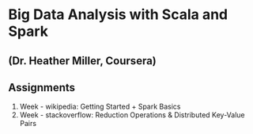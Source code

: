 # Big Data Analysis with Scala and Spark
## (Dr. Heather Miller, Coursera)
## Assignments


1.  Week - wikipedia: Getting Started + Spark Basics
2.  Week - stackoverflow: Reduction Operations & Distributed Key-Value Pairs
